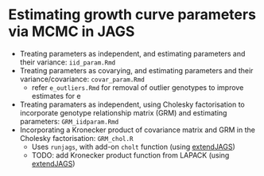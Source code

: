 # Estimating growth curve parameters via MCMC in JAGS

* Treating parameters as independent, and estimating parameters and their variance: `iid_param.Rmd`
* Treating parameters as covarying, and estimating parameters and their variance/covariance: `covar_param.Rmd` 
  * refer `e_outliers.Rmd` for removal of outlier genotypes to improve estimates for e
* Treating paramaters as independent, using Cholesky factorisation to incorporate genotype relationship matrix (GRM) and estimating parameters: `GRM_iidparam.Rmd`
* Incorporating a Kronecker product of covariance matrix and GRM in the Cholesky factorisation: `GRM_chol.R`
  * Uses `runjags`, with add-on `cholt` function (using [extendJAGS](https://github.com/meerachotai/extendJAGS))
  * TODO: add Kronecker product function from LAPACK (using [extendJAGS](https://github.com/meerachotai/extendJAGS))
